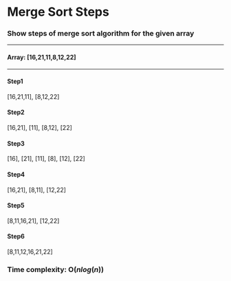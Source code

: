 # Merge Sort Steps
### Show steps of merge sort algorithm for the given array
---
#### **Array: [16,21,11,8,12,22]**
---
#### **Step1**
[16,21,11], [8,12,22]

#### **Step2**
[16,21], [11], [8,12], [22]

#### **Step3**
[16], [21], [11], [8], [12], [22]

#### **Step4**
[16,21], [8,11], [12,22]

#### **Step5**
[8,11,16,21], [12,22]

#### **Step6**
[8,11,12,16,21,22]

### Time complexity: O($nlog(n)$)

